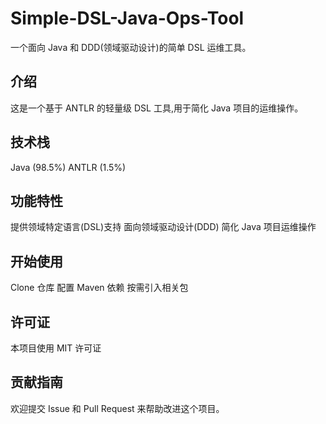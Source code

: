 # Simple-DSL-Java-Ops-Tool
一个面向 Java 和 DDD(领域驱动设计)的简单 DSL 运维工具。

## 介绍
这是一个基于 ANTLR 的轻量级 DSL 工具,用于简化 Java 项目的运维操作。

## 技术栈
Java (98.5%)
ANTLR (1.5%)

## 功能特性
提供领域特定语言(DSL)支持
面向领域驱动设计(DDD)
简化 Java 项目运维操作

## 开始使用
Clone 仓库
配置 Maven 依赖
按需引入相关包

## 许可证
本项目使用 MIT 许可证

## 贡献指南
欢迎提交 Issue 和 Pull Request 来帮助改进这个项目。
